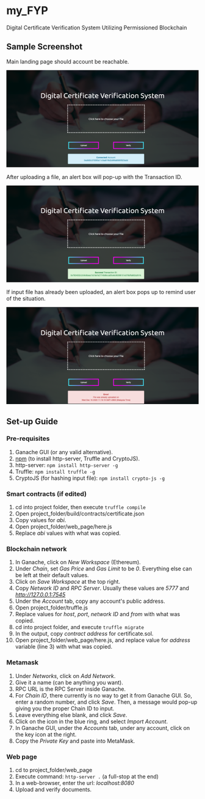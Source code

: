 # my_FYP
Digital Certificate Verification System Utilizing Permissioned Blockchain

## Sample Screenshot

Main landing page should account be reachable. 

![alt text](Sample_Screenshots/main_page.png)

After uploading a file, an alert box will pop-up with the Transaction ID. 

![alt text](Sample_Screenshots/upload-success.png)

If input file has already been uploaded, an alert box pops up to remind user of the situation. 

![alt text](Sample_Screenshots/upload-fail.png)

## Set-up Guide

### Pre-requisites
1. Ganache GUI (or any valid alternative).
1. [npm](https://www.npmjs.com/get-npm) (to install http-server, Truffle and CryptoJS).
1. http-server: `npm install http-server -g`
1. Truffle: `npm install truffle -g`
1. CryptoJS (for hashing input file): `npm install crypto-js -g`

### Smart contracts (if edited)
1. cd into project folder, then execute `truffle compile`
1. Open project_folder/build/contracts/certificate.json
1. Copy values for *abi*.
1. Open project_folder/web_page/here.js
1. Replace *abi* values with what was copied.

### Blockchain network
1. In Ganache, click on *New Workspace* (Ethereum).
1. Under *Chain*, set *Gas Price* and *Gas Limit* to be *0*. Everything else can be left at their default values.
1. Click on *Save Workspace* at the top right.
1. Copy *Network ID* and *RPC Server*. Usually these values are *5777* and *http://127.0.0.1:7545*
1. Under the *Account* tab, copy any account's public address.
1. Open project_folder/truffle.js
1. Replace values for *host*, *port*, *network ID* and *from* with what was copied.
1. cd into project folder, and execute `truffle migrate`
1. In the output, copy *contract address* for certificate.sol.
1. Open project_folder/web_page/here.js, and replace value for *address* variable (line 3) with what was copied.

### Metamask
1. Under *Networks*, click on *Add Network*.
1. Give it a name (can be anything you want).
1. RPC URL is the RPC Server inside Ganache.
1. For *Chain ID*, there currently is no way to get it from Ganache GUI. So, enter a random number, and click *Save*. Then, a message would pop-up giving you the proper Chain ID to input.
1. Leave everything else blank, and click *Save*.
1. Click on the icon in the blue ring, and select *Import Account*.
1. In Ganache GUI, under the *Accounts* tab, under any account, click on the key icon at the right.
1. Copy the *Private Key* and paste into MetaMask.

### Web page
1. cd to project_folder/web_page
1. Execute command: `http-server .` (a full-stop at the end)
1. In a web-browser, enter the url: *localhost:8080*
1. Upload and verify documents.
